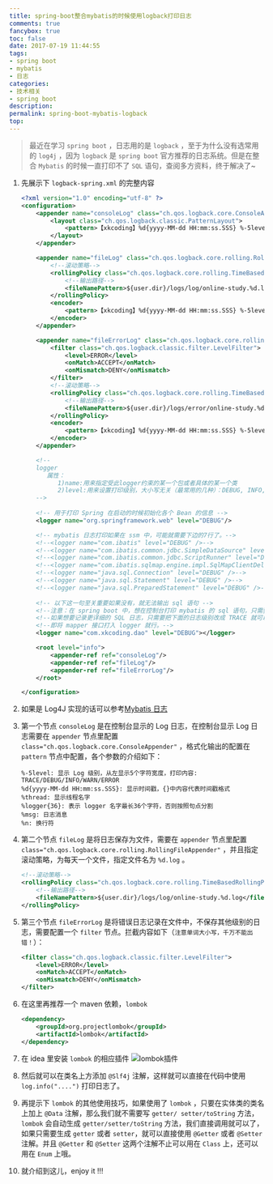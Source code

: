 ```yaml
---
title: spring-boot整合mybatis的时候使用logback打印日志
comments: true
fancybox: true
toc: false
date: 2017-07-19 11:44:55
tags: 
- spring boot
- mybatis
- 日志
categories:
- 技术相关
- spring boot
description:
permalink: spring-boot-mybatis-logback
top:
---
```


> 最近在学习 `spring boot` ，日志用的是 `logback` ，至于为什么没有选常用的 `log4j` ，因为 `logback` 是 `spring boot` 官方推荐的日志系统。但是在整合 `Mybatis` 的时候一直打印不了 `SQL` 语句，查阅多方资料，终于解决了~
<!--more-->

1. 先展示下 `logback-spring.xml` 的完整内容

    ```xml
    <?xml version="1.0" encoding="utf-8" ?>
    <configuration>
    	<appender name="consoleLog" class="ch.qos.logback.core.ConsoleAppender">
    		<layout class="ch.qos.logback.classic.PatternLayout">
    			<pattern>【xkcoding】%d{yyyy-MM-dd HH:mm:ss.SSS} %-5level [%thread] %logger{36} - %msg%n
    		</layout>
    	</appender>
    
    	<appender name="fileLog" class="ch.qos.logback.core.rolling.RollingFileAppender">
    		<!--滚动策略-->
    		<rollingPolicy class="ch.qos.logback.core.rolling.TimeBasedRollingPolicy">
    			<!--输出路径-->
    			<fileNamePattern>${user.dir}/logs/log/online-study.%d.log</fileNamePattern>
    		</rollingPolicy>
    		<encoder>
    			<pattern>【xkcoding】%d{yyyy-MM-dd HH:mm:ss.SSS} %-5level [%thread] %logger{36} - %msg%n
    		</encoder>
    	</appender>
    
    	<appender name="fileErrorLog" class="ch.qos.logback.core.rolling.RollingFileAppender">
    		<filter class="ch.qos.logback.classic.filter.LevelFilter">
    			<level>ERROR</level>
    			<onMatch>ACCEPT</onMatch>
    			<onMismatch>DENY</onMismatch>
    		</filter>
    		<!--滚动策略-->
    		<rollingPolicy class="ch.qos.logback.core.rolling.TimeBasedRollingPolicy">
    			<!--输出路径-->
    			<fileNamePattern>${user.dir}/logs/error/online-study.%d.error</fileNamePattern>
    		</rollingPolicy>
    		<encoder>
    			<pattern>【xkcoding】%d{yyyy-MM-dd HH:mm:ss.SSS} %-5level [%thread] %logger{36} - %msg%n
    		</encoder>
    	</appender>
    
    	<!--
    	logger
    	   属性：
    		  1)name:用来指定受此logger约束的某一个包或者具体的某一个类
    		  2)level:用来设置打印级别，大小写无关（最常用的几种）：DEBUG, INFO, WARN, ERROR
    	-->
    	
    	<!-- 用于打印 Spring 在启动的时候初始化各个 Bean 的信息 -->
    	<logger name="org.springframework.web" level="DEBUG"/>
    
    	<!-- mybatis 日志打印如果在 ssm 中，可能就需要下边的7行了。-->
    	<!--<logger name="com.ibatis" level="DEBUG" />-->
    	<!--<logger name="com.ibatis.common.jdbc.SimpleDataSource" level="DEBUG" />-->
    	<!--<logger name="com.ibatis.common.jdbc.ScriptRunner" level="DEBUG" />-->
    	<!--<logger name="com.ibatis.sqlmap.engine.impl.SqlMapClientDelegate" level="DEBUG" />-->    
    	<!--<logger name="java.sql.Connection" level="DEBUG" />-->
    	<!--<logger name="java.sql.Statement" level="DEBUG" />-->
    	<!--<logger name="java.sql.PreparedStatement" level="DEBUG" />-->
    	
    	<!-- 以下这一句至关重要如果没有，就无法输出 sql 语句 -->
    	<!--注意：在 spring boot 中，想在控制台打印 mybatis 的 sql 语句，只需要配置下边这一句就好了。-->
		<!--如果想要记录更详细的 SQL 日志，只需要把下面的日志级别改成 TRACE 就可以了-->
    	<!--即将 mapper 接口打入 logger 就行。-->
    	<logger name="com.xkcoding.dao" level="DEBUG"></logger>
    
    	<root level="info">
    		<appender-ref ref="consoleLog"/>
    		<appender-ref ref="fileLog"/>
    		<appender-ref ref="fileErrorLog"/>
    	</root>
    
    </configuration>
    ```

2. 如果是 Log4J 实现的话可以参考[Mybatis 日志](http://www.mybatis.org/mybatis-3/zh/logging.html)

3. 第一个节点 `consoleLog` 是在控制台显示的 Log 日志，在控制台显示 Log 日志需要在 `appender` 节点里配置 `class="ch.qos.logback.core.ConsoleAppender"` ，格式化输出的配置在 `pattern` 节点中配置，各个参数的介绍如下：

    ```
    %-5level: 显示 Log 级别，从左显示5个字符宽度，打印内容: TRACE/DEBUG/INFO/WARN/ERROR
    %d{yyyy-MM-dd HH:mm:ss.SSS}: 显示时间戳，{}中内容代表时间戳格式
    %thread: 显示线程名字
    %logger{36}: 表示 logger 名字最长36个字符，否则按照句点分割
    %msg: 日志消息
    %n: 换行符
    ```

4. 第二个节点 `fileLog` 是将日志保存为文件，需要在 `appender` 节点里配置 ` class="ch.qos.logback.core.rolling.RollingFileAppender"` ，并且指定滚动策略，为每天一个文件，指定文件名为 `%d.log` 。

    ```xml
    <!--滚动策略-->
    <rollingPolicy class="ch.qos.logback.core.rolling.TimeBasedRollingPolicy">
        <!--输出路径-->
        <fileNamePattern>${user.dir}/logs/log/online-study.%d.log</fileNamePattern>
    </rollingPolicy>
    ```

5. 第三个节点 `fileErrorLog` 是将错误日志记录在文件中，不保存其他级别的日志，需要配置一个 `filter` 节点。拦截内容如下（`注意单词大小写，千万不能出错！`）：

    ```xml
    <filter class="ch.qos.logback.classic.filter.LevelFilter">
        <level>ERROR</level>
        <onMatch>ACCEPT</onMatch>
        <onMismatch>DENY</onMismatch>
    </filter>
    ```

6. 在这里再推荐一个 maven 依赖，`lombok` 

    ```xml
    <dependency>
        <groupId>org.projectlombok</groupId>
        <artifactId>lombok</artifactId>
    </dependency>
    ```

7. 在 idea 里安装 `lombok` 的相应插件
![lombok插件](http://oriqjordg.bkt.clouddn.com/2017-07-19-15004348921948.jpg)

8. 然后就可以在类名上方添加 `@Slf4j` 注解，这样就可以直接在代码中使用 `log.info("....")` 打印日志了。

9. 再提示下 `lombok` 的其他使用技巧，如果使用了 `lombok` ，只要在实体类的类名上加上 `@Data` 注解，那么我们就不需要写 `getter/ setter/toString` 方法，`lombok` 会自动生成 `getter/setter/toString` 方法，我们直接调用就可以了，如果只需要生成 `getter` 或者 `setter`，就可以直接使用 `@Getter` 或者 `@Setter` 注解。并且 `@Getter` 和 `@Setter` 这两个注解不止可以用在 `Class` 上，还可以用在 `Enum` 上哦。

10. 就介绍到这儿，enjoy it !!!
